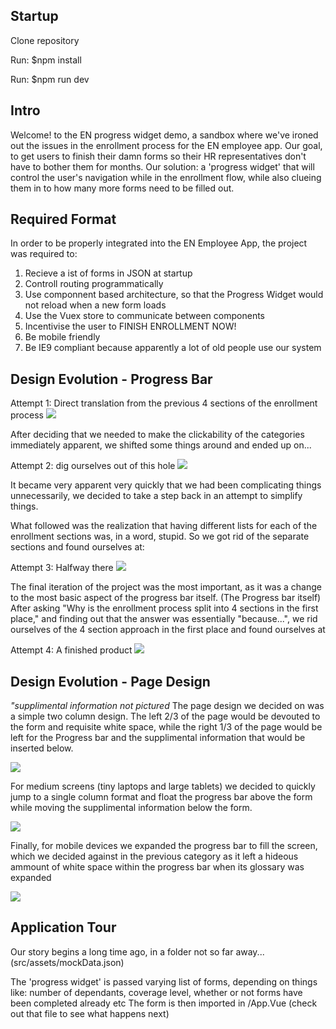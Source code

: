 ## Startup

Clone repository

Run: $npm install

Run: $npm run dev

## Intro
Welcome! to the EN progress widget demo, a sandbox where we've ironed out the issues in the enrollment process for the EN employee app.  Our goal, to get users to finish their damn forms so their HR representatives don't have to bother them for months.  Our solution:  a 'progress widget' that will control the user's navigation while in the enrollment flow, while also clueing them in to how many more forms need to be filled out.

## Required Format
In order to be properly integrated into the EN Employee App, the project was required to:
  1. Recieve a ist of forms in JSON at startup
  2. Controll routing programmatically
  3. Use componnent based architecture, so that the Progress Widget would not reload when a new form loads
  4. Use the Vuex store to communicate between components
  5. Incentivise the user to FINISH ENROLLMENT NOW!
  6. Be mobile friendly
  7.  Be IE9 compliant because apparently a lot of old people use our system


## Design Evolution - Progress Bar

Attempt 1:  Direct translation from the previous 4 sections of the enrollment process
![](https://user-images.githubusercontent.com/17132962/45648824-a07a5580-ba97-11e8-9933-3596ca50e311.png)


After deciding that we needed to make the clickability of the categories immediately apparent, we shifted some things around and ended up on...

Attempt 2: dig ourselves out of this hole
![](https://user-images.githubusercontent.com/17132962/45648827-a1ab8280-ba97-11e8-8de1-1a8f5d14f3c2.png)

It became very apparent very quickly that we had been complicating things unnecessarily, we decided to take a step back in an attempt to simplify things.

What followed was the realization that having different lists for each of the enrollment sections was, in a word, stupid.  So we got rid of the separate sections and found ourselves at:

Attempt 3: Halfway there
![](https://user-images.githubusercontent.com/17132962/45648831-a40ddc80-ba97-11e8-8bfc-1b54d0f0b0c6.png)

The final iteration of the project was the most important, as it was a change to the most basic aspect of the progress bar itself. (The Progress bar itself)  After asking "Why is the enrollment process split into 4 sections in the first place,"  and finding out that the answer was essentially "because...", we rid ourselves of the 4 section approach in the first place and found ourselves at

Attempt 4:  A finished product
![](https://user-images.githubusercontent.com/17132962/45648821-9ce6ce80-ba97-11e8-8312-9ea1fd82f3a8.png)



## Design Evolution - Page Design
*"supplimental information not pictured*
The page design we decided on was a simple two column design.  The left 2/3 of the page would be devouted to the form and requisite white space, while the right 1/3 of the page would be left for the Progress bar and the supplimental information that would be inserted below.


![](https://user-images.githubusercontent.com/17132962/45650378-1bde0600-ba9c-11e8-8654-6cd3c14b5374.PNG)


For medium screens (tiny laptops and large tablets) we decided to quickly jump to a single column format and float the progress bar above the form while moving the supplimental information below the form.


![](https://user-images.githubusercontent.com/17132962/45650379-1bde0600-ba9c-11e8-9bd0-5e5e635c052b.PNG)


Finally, for mobile devices we expanded the progress bar to fill the screen, which we decided against in the previous category as it left a hideous ammount of white space within the progress bar when its glossary was expanded

![](https://user-images.githubusercontent.com/17132962/45650380-1bde0600-ba9c-11e8-9625-8b1e018ef008.PNG)


##  Application Tour

 Our story begins a long time ago, in a folder not so far away... 
(src/assets/mockData.json)

The 'progress widget' is passed varying list of forms, depending on things like:  number of dependants, coverage level, whether or not forms have been completed already etc
The form is then imported in /App.Vue
(check out that file to see what happens next)

